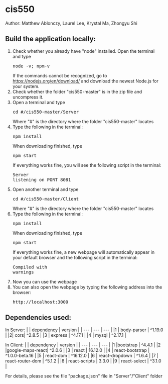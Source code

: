 # cis550
Author: Matthew Ablonczy, Laurel Lee, Krystal Ma, Zhongyu Shi

## Build the application locally: 
1. Check whether you already have "node" installed. Open the terminal  and type <pre>node -v; npm-v</pre> If the commands cannot be recognized, go to https://nodejs.org/en/download/ and download the newest Node.js for your system.
2. Check whether the folder "cis550-master" is in the zip file and uncompress it.
3. Open a terminal and type <pre>cd #/cis550-master/Server</pre> Where "#" is the directory where the folder "cis550-master" locates
4. Type the following in the terminal: <pre>npm install</pre> When downloading finished, type <pre>npm start</pre> If everything works fine, you will see the following script in the terminal:<pre>Server listening on PORT 8081</pre>
5. Open another terminal and type <pre>cd #/cis550-master/Client</pre> Where "#" is the directory where the folder "cis550-master" locates
6. Type the following in the terminal: <pre>npm install</pre> When downloading finished, type <pre>npm start</pre> If everything works fine, a new webpage will automatically  appear in your default browser and the following script in the terminal:<pre>Compiled with warnings</pre>
7. Now you can use the webpage
8. You can also open the webpage by typing the following address into the browser:<pre>http://localhost:3000</pre>

## Dependencies used:
In Server:
|  | dependency | version | 
| --- | --- | --- |
|1 | body-parser | ^1.19.0 | 
|2| cors| ^2.8.5 |
|3 | express | ^4.17.1 | 
|4 | mysql | ^2.17.1 | 

In Client:
|  | dependency | version | 
| --- | --- | --- |
|1 |bootstrap | ^4.4.1 | 
|2 |google-maps-react| ^2.0.6 |
|3 | react | 16.12.0 | 
|4 | react-bootstrap | ^1.0.0-beta.16 | 
|5 | react-dom | ^16.12.0 |
|6 | react-dropdown | ^1.6.4 | 
|7 | react-router-dom | ^5.1.2 | 
|8 | react-scripts | 3.3.0 | 
|9 | react-select | ^3.1.0 | 

For details, please see the file "package.json" file in "Server"/"Client" folder


